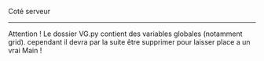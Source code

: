 Coté serveur

------------------------------

Attention ! Le dossier VG.py contient des variables globales (notamment  grid). cependant il devra par la suite être supprimer pour laisser place a un vrai Main !
